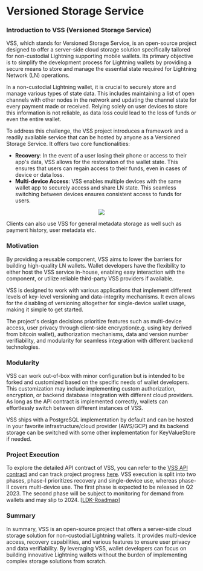 # Versioned Storage Service

### Introduction to VSS (Versioned Storage Service)
VSS, which stands for Versioned Storage Service, is an open-source project designed to offer a server-side cloud storage solution specifically tailored for non-custodial Lightning supporting mobile wallets. Its primary objective is to simplify the development process for Lightning wallets by providing a secure means to store and manage the essential state required for Lightning Network (LN) operations.

In a non-custodial Lightning wallet, it is crucial to securely store and manage various types of state data. This includes maintaining a list of open channels with other nodes in the network and updating the channel state for every payment made or received. Relying solely on user devices to store this information is not reliable, as data loss could lead to the loss of funds or even the entire wallet.

To address this challenge, the VSS project introduces a framework and a readily available service that can be hosted by anyone as a Versioned Storage Service. It offers two core functionalities:

* **Recovery**: In the event of a user losing their phone or access to their app's data, VSS allows for the restoration of the wallet state. This ensures that users can regain access to their funds, even in cases of device or data loss.
* **Multi-device Access**: VSS enables multiple devices with the same wallet app to securely access and share LN state. This seamless switching between devices ensures consistent access to funds for users.

<p align="center">
  <img src="http://www.plantuml.com/plantuml/png/VP2nJWCn44HxVyMKK4JqAQ8W8aGHA33GBxuXP-7p7lRUeVmzAz60X6YcsQTvezrtasRBL89bAyHBZBZBfn57hYmuY0bkYtw6SA-lkV30DITkTd1mY-l5HbRBIInhnIC_5dOBVjliVl9RT9ru8Ou_wJlhPGX5TSQRDhYddJ7BUV8cT8-hniIySlZJ-JmFOiJn0JUZrCg2Q6BybaRJ9YVwCjCff_zWUE7lZN59YRq7rY7iFVmhNm00" />
</p>

Clients can also use VSS for general metadata storage as well such as payment history, user metadata etc.
### Motivation

By providing a reusable component, VSS aims to lower the barriers for building high-quality LN wallets. Wallet developers have the flexibility to either host the VSS service in-house, enabling easy interaction with the component, or utilize reliable third-party VSS providers if available. 

VSS is designed to work with various applications that implement different levels of key-level versioning and data-integrity mechanisms. It even allows for the disabling of versioning altogether for single-device wallet usage, making it simple to get started.

The project's design decisions prioritize features such as multi-device access, user privacy through client-side encryption(e.g. using key derived from bitcoin wallet), authorization mechanisms, data and version number verifiability, and modularity for seamless integration with different backend technologies.

### Modularity
VSS can work out-of-box with minor configuration but is intended to be forked and customized based on the specific needs of wallet developers. This customization may include implementing custom authorization, encryption, or backend database integration with different cloud providers. As long as the API contract is implemented correctly, wallets can effortlessly switch between different instances of VSS.

VSS ships with a PostgreSQL implementation by default and can be hosted in your favorite infrastructure/cloud provider (AWS/GCP) and its backend storage can be switched with some other implementation for KeyValueStore if needed.

### Project Execution
To explore the detailed API contract of VSS, you can refer to the [VSS API contract](https://github.com/lightningdevkit/vss-server/blob/main/app/src/main/proto/vss.proto) and can track project progress [here](https://github.com/lightningdevkit/vss-server/issues/9). VSS execution is split into two phases, phase-I prioritizes recovery and single-device use, whereas phase-II covers multi-device use. The first phase is expected to be released in Q2 2023. The second phase will be subject to monitoring for demand from wallets and may slip to 2024. [[LDK-Roadmap](https://lightningdevkit.org/blog/ldk-roadmap/#vss)]

### Summary
In summary, VSS is an open-source project that offers a server-side cloud storage solution for non-custodial Lightning wallets. It provides multi-device access, recovery capabilities, and various features to ensure user privacy and data verifiability. By leveraging VSS, wallet developers can focus on building innovative Lightning wallets without the burden of implementing complex storage solutions from scratch.

